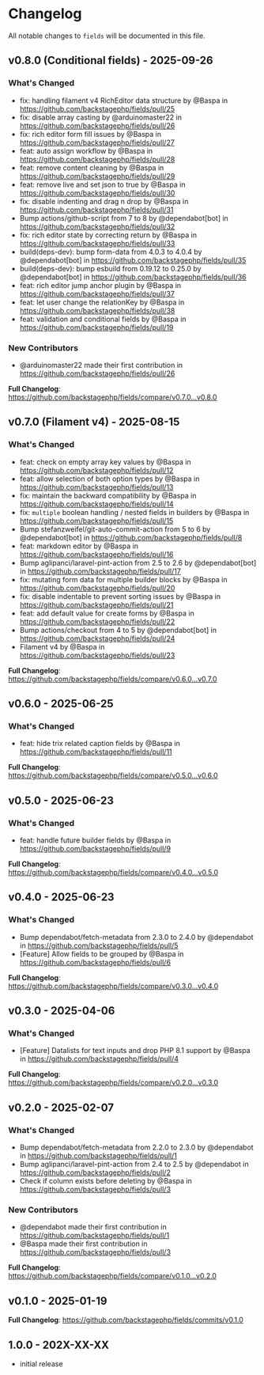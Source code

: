 # Changelog

All notable changes to `fields` will be documented in this file.

## v0.8.0 (Conditional fields) - 2025-09-26

### What's Changed

* fix: handling filament v4 RichEditor data structure by @Baspa in https://github.com/backstagephp/fields/pull/25
* fix: disable array casting by @arduinomaster22 in https://github.com/backstagephp/fields/pull/26
* fix: rich editor form fill issues by @Baspa in https://github.com/backstagephp/fields/pull/27
* feat: auto assign workflow by @Baspa in https://github.com/backstagephp/fields/pull/28
* feat: remove content cleaning by @Baspa in https://github.com/backstagephp/fields/pull/29
* feat: remove live and set json to true by @Baspa in https://github.com/backstagephp/fields/pull/30
* fix: disable indenting and drag n drop by @Baspa in https://github.com/backstagephp/fields/pull/31
* Bump actions/github-script from 7 to 8 by @dependabot[bot] in https://github.com/backstagephp/fields/pull/32
* fix: rich editor state by correcting return by @Baspa in https://github.com/backstagephp/fields/pull/33
* build(deps-dev): bump form-data from 4.0.3 to 4.0.4 by @dependabot[bot] in https://github.com/backstagephp/fields/pull/35
* build(deps-dev): bump esbuild from 0.19.12 to 0.25.0 by @dependabot[bot] in https://github.com/backstagephp/fields/pull/36
* feat: rich editor jump anchor plugin by @Baspa in https://github.com/backstagephp/fields/pull/37
* feat: let user change the relationKey by @Baspa in https://github.com/backstagephp/fields/pull/38
* feat: validation and conditional fields by @Baspa in https://github.com/backstagephp/fields/pull/19

### New Contributors

* @arduinomaster22 made their first contribution in https://github.com/backstagephp/fields/pull/26

**Full Changelog**: https://github.com/backstagephp/fields/compare/v0.7.0...v0.8.0

## v0.7.0 (Filament v4) - 2025-08-15

### What's Changed

* feat: check on empty array key values by @Baspa in https://github.com/backstagephp/fields/pull/12
* feat: allow selection of both option types by @Baspa in https://github.com/backstagephp/fields/pull/13
* fix: maintain the backward compatibility by @Baspa in https://github.com/backstagephp/fields/pull/14
* fix: `multiple` boolean handling / nested fields in builders by @Baspa in https://github.com/backstagephp/fields/pull/15
* Bump stefanzweifel/git-auto-commit-action from 5 to 6 by @dependabot[bot] in https://github.com/backstagephp/fields/pull/8
* feat: markdown editor by @Baspa in https://github.com/backstagephp/fields/pull/16
* Bump aglipanci/laravel-pint-action from 2.5 to 2.6 by @dependabot[bot] in https://github.com/backstagephp/fields/pull/17
* fix: mutating form data for multiple builder blocks by @Baspa in https://github.com/backstagephp/fields/pull/20
* fix: disable indentable to prevent sorting issues by @Baspa in https://github.com/backstagephp/fields/pull/21
* feat: add default value for create forms by @Baspa in https://github.com/backstagephp/fields/pull/22
* Bump actions/checkout from 4 to 5 by @dependabot[bot] in https://github.com/backstagephp/fields/pull/24
* Filament v4 by @Baspa in https://github.com/backstagephp/fields/pull/23

**Full Changelog**: https://github.com/backstagephp/fields/compare/v0.6.0...v0.7.0

## v0.6.0 - 2025-06-25

### What's Changed

* feat: hide trix related caption fields by @Baspa in https://github.com/backstagephp/fields/pull/11

**Full Changelog**: https://github.com/backstagephp/fields/compare/v0.5.0...v0.6.0

## v0.5.0 - 2025-06-23

### What's Changed

* feat: handle future builder fields by @Baspa in https://github.com/backstagephp/fields/pull/9

**Full Changelog**: https://github.com/backstagephp/fields/compare/v0.4.0...v0.5.0

## v0.4.0 - 2025-06-23

### What's Changed

* Bump dependabot/fetch-metadata from 2.3.0 to 2.4.0 by @dependabot in https://github.com/backstagephp/fields/pull/5
* [Feature] Allow fields to be grouped by @Baspa in https://github.com/backstagephp/fields/pull/6

**Full Changelog**: https://github.com/backstagephp/fields/compare/v0.3.0...v0.4.0

## v0.3.0 - 2025-04-06

### What's Changed

* [Feature] Datalists for text inputs and drop PHP 8.1 support by @Baspa in https://github.com/backstagephp/fields/pull/4

**Full Changelog**: https://github.com/backstagephp/fields/compare/v0.2.0...v0.3.0

## v0.2.0 - 2025-02-07

### What's Changed

* Bump dependabot/fetch-metadata from 2.2.0 to 2.3.0 by @dependabot in https://github.com/backstagephp/fields/pull/1
* Bump aglipanci/laravel-pint-action from 2.4 to 2.5 by @dependabot in https://github.com/backstagephp/fields/pull/2
* Check if column exists before deleting by @Baspa in https://github.com/backstagephp/fields/pull/3

### New Contributors

* @dependabot made their first contribution in https://github.com/backstagephp/fields/pull/1
* @Baspa made their first contribution in https://github.com/backstagephp/fields/pull/3

**Full Changelog**: https://github.com/backstagephp/fields/compare/v0.1.0...v0.2.0

## v0.1.0 - 2025-01-19

**Full Changelog**: https://github.com/backstagephp/fields/commits/v0.1.0

## 1.0.0 - 202X-XX-XX

- initial release
